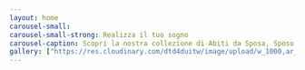 ```yaml
---
layout: home
carousel-small:
carousel-small-strong: Realizza il tuo sogno
carousel-caption: Scopri la nostra collezione di Abiti da Sposa, Sposo e Cerimonia.
gallery: ["https://res.cloudinary.com/dtd4duitw/image/upload/w_1000,ar_16:9,c_fill,g_auto,e_sharpen/v1567253002/viterbo/70215721_1441918852613190_8315255086775271424_o.jpg"]
---
```

